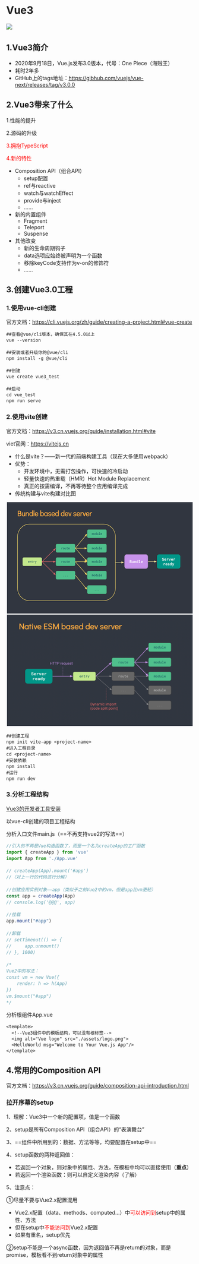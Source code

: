 # Vue3

<img src="https://user-images.githubusercontent.com/499550/93624428-53932780-f9ae-11ea-8d16-af949e16a09f.png"/>

## 1.Vue3简介

- 2020年9月18日，Vue.js发布3.0版本，代号：One Piece（海贼王）
- 耗时2年多
- GitHub上的tags地址：https://gibhub.com/vuejs/vue-next/releases/tag/v3.0.0



## 2.Vue3带来了什么

1.性能的提升

2.源码的升级

<span style="color:red;">3.拥抱TypeScript</span>

<span style="color:red;">4.新的特性</span>

- Composition API（组合API）
  - setup配置
  - ref与reactive
  - watch与watchEffect
  - provide与inject
  - ……
- 新的内置组件
  - Fragment
  - Teleport
  - Suspense
- 其他改变
  - 新的生命周期钩子
  - data选项应始终被声明为一个函数
  - 移除keyCode支持作为v-on的修饰符
  - ……



## 3.创建Vue3.0工程

### 1.使用vue-cli创建

官方文档：https://cli.vuejs.org/zh/guide/creating-a-project.html#vue-create

```shell
##查看@vue/cli版本，确保其在4.5.0以上
vue --version

##安装或者升级你的@vue/cli
npm install -g @vue/cli

##创建
vue create vue3_test

##启动
cd vue_test
npm run serve
```



### 2.使用vite创建

官方文档：https://v3.cn.vuejs.org/guide/installation.html#vite

viet官网：https://vitejs.cn

- 什么是vite？——新一代的前端构建工具（现在大多使用webpack）
- 优势：
  - 开发环境中，无需打包操作，可快速的冷启动
  - 轻量快速的热重载（HMR）Hot Module Replacement
  - 真正的按需编译，不再等待整个应用编译完成
- 传统构建与vite构建对比图

<center class="half">
    <img src="./images/传统构建模式.png" width="500" height="300"/>
    <img src="./images/vite构建模式.png" width="500" height="300"/>
</center>



```shell
##创建工程
npm init vite-app <project-name>
#进入工程目录
cd <project-name>
#安装依赖
npm install
#运行
npm run dev
```



### 3.分析工程结构

[Vue3的开发者工具安装](https://blog.csdn.net/ashin8032/article/details/122600345)

以vue-cli创建的项目工程结构

分析入口文件main.js（==不再支持vue2的写法==）

```js
//引入的不再是Vue构造函数了，而是一个名为createApp的工厂函数
import { createApp } from 'vue'
import App from './App.vue'

// createApp(App).mount('#app')
//（对上一行的代码进行分解）

//创建应用实例对象——app（类似于之前Vue2中的vm，但是app比vm更轻）
const app = createApp(App)
// console.log('@@@', app)

//挂载
app.mount("#app")

//卸载
// setTimeout(() => {
//     app.unmount()
// }, 1000)

/*
Vue2中的写法：
const vm = new Vue({
    render: h => h(App)
})
vm.$mount("#app")
*/
```

分析根组件App.vue

```vue
<template>
  <!--Vue3组件中的模板结构，可以没有根标签-->
  <img alt="Vue logo" src="./assets/logo.png">
  <HelloWorld msg="Welcome to Your Vue.js App"/>
</template>
```



## 4.常用的Composition API

官方文档：https://v3.cn.vuejs.org/guide/composition-api-introduction.html

### 拉开序幕的setup

1、理解：Vue3中一个新的配置项，值是一个函数

2、setup是所有Composition API（组合API）的“表演舞台”

3、==组件中所用到的：数据、方法等等，均要配置在setup中==

4、setup函数的两种返回值：

- 若返回一个对象，则对象中的属性、方法，在模板中均可以直接使用（**重点**）
- 若返回一个渲染函数：则可以自定义渲染内容（了解）

5、注意点：

①尽量不要与Vue2.x配置混用

- Vue2.x配置（data、methods、computed...）中<span style="color:red;">可以访问到</span>setup中的属性、方法
- 但在setup中<span style="color:red;">不能访问到</span>Vue2.x配置
- 如果有重名，setup优先

②setup不能是一个async函数，因为返回值不再是return的对象，而是promise，模板看不到return对象中的属性

